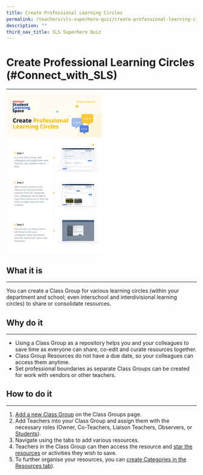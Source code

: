 ```yaml
---
title: Create Professional Learning Circles
permalink: /teachers/sls-superhero-quiz/create-professional-learning-circles/
description: ""
third_nav_title: SLS Superhero Quiz
---
```

<h1 class="page-title">Create Professional Learning Circles (#Connect_with_SLS)</h1>
<hr>

  <a target="_blank" href="/files/Marcomms/SLS%20Superhero%20Quiz/Connect%2001.pdf"> <img width="50%" src="/images/2Teacher/Marcomms/SLS%20Superhero%20Quiz/Connect%2001.png"></a>


<h2>What it is</h2>
<hr>
<p>You can create a Class Group for various learning circles (within your department and school; even interschool and interdivisional learning circles) to share or consolidate resources.</p>
<h2>Why do it</h2>
<hr>
<ul>
  <li>Using a Class Group as a repository helps you and your colleagues to save time as everyone can share, co-edit and curate resources together.</li>
  <li>Class Group Resources do not have a due date, so your colleagues can access them anytime.</li>
  <li>Set professional boundaries as separate Class Groups can be created for work with vendors or other teachers.</li>
</ul>
<h2>How to do it</h2>
<hr>
<ol>
  <li><a target="_blank" href="https://www.learning.moe.edu.sg/sls/teachers/user-guide/vle/teacher/ClassGroupManagement/CreateGroup.html">Add a new Class Group</a> on the Class Groups page.</li>
  <li>Add Teachers into your Class Group and assign them with the necessary roles (Owner, Co-Teachers, Liaison Teachers, Observers, or <a target="_blank" href="https://www.learning.moe.edu.sg/sls/teachers/user-guide/vle/teacher/ClassGroupManagement/AddTeachersAsStudents.html">Students</a>).</li>
  <li>Navigate using the tabs to add various resources.</li>
  <li>Teachers in the Class Group can then access the resource and <a target="_blank" href="https://www.learning.moe.edu.sg/sls/teachers/user-guide/vle/teacher/StarredResources/StarResource.html">star the resources</a> or activities they wish to save.</li>
  <li>To further organise your resources, you can <a target="_blank" href="https://www.learning.moe.edu.sg/sls/teachers/user-guide/vle/teacher/ClassGroupManagement/ManageGroupResources.html">create Categories in the Resources tab</a>).</li>
</ol>